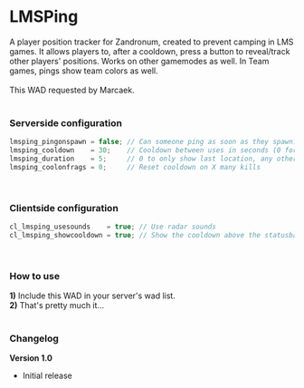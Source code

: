 # LMSPing
A player position tracker for Zandronum, created to prevent camping in LMS games. It allows players to, after a cooldown, press a button to reveal/track other players' positions. Works on other gamemodes as well. In Team games, pings show team colors as well.<br/><br/>
This WAD requested by Marcaek.
<br/><br/>
### Serverside configuration
```c
lmsping_pingonspawn = false; // Can someone ping as soon as they spawn?
lmsping_cooldown    = 30;    // Cooldown between uses in seconds (0 for not using time based cooldown)
lmsping_duration    = 5;     // 0 to only show last location, any other value to hold it for those many seconds
lmsping_coolonfrags = 0;     // Reset cooldown on X many kills
```
<br/>

### Clientside configuration
```c
cl_lmsping_usesounds    = true; // Use radar sounds
cl_lmsping_showcooldown = true; // Show the cooldown above the statusbar
```
<br/>

### How to use
  **1)** Include this WAD in your server's wad list.<br/>
  **2)** That's pretty much it...
<br/><br/>
### Changelog
**Version 1.0**
* Initial release

